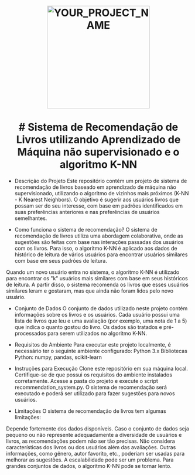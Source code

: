<h1 align="center">
<br>
  <img src="https://o.remove.bg/downloads/00e2a1e8-14fb-43f1-b351-49b9d162f9ec/image-removebg-preview.png" alt="YOUR_PROJECT_NAME" width="280">
<br>
<br>
# Sistema de Recomendação de Livros utilizando Aprendizado de Máquina não supervisionado e o algoritmo K-NN
</h1>




* Descrição do Projeto
Este repositório contém um projeto de sistema de recomendação de livros baseado em aprendizado de máquina não supervisionado, utilizando o algoritmo de vizinhos mais próximos (K-NN - K Nearest Neighbors). O objetivo é sugerir aos usuários livros que possam ser do seu interesse, com base em padrões identificados em suas preferências anteriores e nas preferências de usuários semelhantes.

* Como funciona o sistema de recomendação?
O sistema de recomendação de livros utiliza uma abordagem colaborativa, onde as sugestões são feitas com base nas interações passadas dos usuários com os livros. Para isso, o algoritmo K-NN é aplicado aos dados de histórico de leitura de vários usuários para encontrar usuários similares com base em seus padrões de leitura.

Quando um novo usuário entra no sistema, o algoritmo K-NN é utilizado para encontrar os "k" usuários mais similares com base em seus históricos de leitura. A partir disso, o sistema recomenda os livros que esses usuários similares leram e gostaram, mas que ainda não foram lidos pelo novo usuário.

* Conjunto de Dados
O conjunto de dados utilizado neste projeto contém informações sobre os livros e os usuários. Cada usuário possui uma lista de livros que leu e uma avaliação (por exemplo, uma nota de 1 a 5) que indica o quanto gostou do livro. Os dados são tratados e pré-processados para serem utilizados no algoritmo K-NN.

* Requisitos do Ambiente
Para executar este projeto localmente, é necessário ter o seguinte ambiente configurado:
Python 3.x
Bibliotecas Python: numpy, pandas, scikit-learn

* Instruções para Execução
Clone este repositório em sua máquina local.
Certifique-se de que possui os requisitos do ambiente instalados corretamente.
Acesse a pasta do projeto e execute o script recommendation_system.py.
O sistema de recomendação será executado e poderá ser utilizado para fazer sugestões para novos usuários.

* Limitações
O sistema de recomendação de livros tem algumas limitações:

Depende fortemente dos dados disponíveis. Caso o conjunto de dados seja pequeno ou não represente adequadamente a diversidade de usuários e livros, as recomendações podem não ser tão precisas.
Não considera características dos livros ou dos usuários além das avaliações. Outras informações, como gênero, autor favorito, etc., poderiam ser usadas para melhorar as sugestões.
A escalabilidade pode ser um problema. Para grandes conjuntos de dados, o algoritmo K-NN pode se tornar lento.

